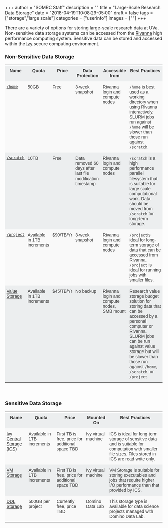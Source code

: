 +++
author = "SOMRC Staff"
description = ""
title = "Large-Scale Research Data Storage"
date = "2018-04-19T10:08:29-05:00"
draft = false
tags = ["storage","large scale"]
categories = ["userinfo"]
images = [""]
+++


<p class="lead">There are a variety of options for storing large-scale research data at UVa. Non-sensitive data storage systems can be accessed from the <a href="https://arcs.virginia.edu/rivanna" target="_blank">Rivanna</a> high performance computing system. Sensitive data can be stored and accessed within the <a href="/userinfo/ivy">Ivy</a> secure computing environment.</p>
<style type="text/css">
.tg  {border-collapse:collapse;border-spacing:0;border-color:#ccc;}
.tg td{font-family:Arial, sans-serif;font-size:14px;padding:10px 5px;border-style:solid;border-width:0px;overflow:hidden;word-break:normal;border-color:#ccc;color:#333;background-color:#fff;}
.tg th{font-family:Arial, sans-serif;font-size:14px;font-weight:normal;padding:10px 5px;border-style:solid;border-width:0px;overflow:hidden;word-break:normal;border-color:#ccc;color:#333;background-color:#f0f0f0;}
.tg .tg-hy9w{background-color:#eceeef;border-color:inherit;vertical-align:top}
.tg .tg-dc35{background-color:#f9f9f9;border-color:inherit;vertical-align:top}
.tg .tg-0qmj{font-weight:bold;background-color:#eceeef;border-color:inherit;vertical-align:top}
</style>
<div>
<h3>Non-Sensitive Data Storage</h3>
<table class="tg">
  <tr>
    <th class="tg-0qmj">Name</th>
    <th class="tg-0qmj">Quota</th>
    <th class="tg-0qmj">Price</th>
    <th class="tg-0qmj">Data Protection</th>
    <!-- <th class="tg-0qmj">File system</th> -->
    <th class="tg-0qmj">Accessible from</th>
    <th class="tg-0qmj">Best Practices</th>
  </tr>
  <tr>
    <td class="tg-dc35"><a href="/userinfo/storage/non-sensitive-data/#home"><code>/home</code></a></td>
    <td class="tg-dc35">50GB</td>
    <td class="tg-dc35">Free</td>
    <td class="tg-dc35">3-week snapshot</td>
    <!-- <td class="tg-dc35">NFS</td> -->
    <td class="tg-dc35">Rivanna login and compute nodes</td>
    <td class="tg-dc35"><code>/home</code> is best used as a working directory when using Rivanna interactively. SLURM jobs run against <code>/home</code> will be slower than those run against <code>/scratch</code>.</td>
  </tr>
  <tr>
    <td class="tg-hy9w"><a href="/userinfo/storage/non-sensitive-data/#scratch"><code>/scratch</code></a></td>
    <td class="tg-hy9w">10TB</td>
    <td class="tg-hy9w">Free</td>
    <td class="tg-hy9w">Data removed 60 days after last file modification timestamp</td>
    <!-- <td class="tg-hy9w">Lustre</td> -->
    <td class="tg-hy9w">Rivanna login and compute nodes</td>
    <td class="tg-hy9w"><code>/scratch</code> is a high performance parallel filesystem that is suitable for large scale computational work. Data should be moved from <code>/scratch</code> for long-term storage.</td>
  </tr>
  <tr>
    <td class="tg-dc35"><a href="/userinfo/storage/non-sensitive-data/#project"><code>/project</code></a></td> 
    <td class="tg-dc35">Available in 1TB increments</td>
    <td class="tg-dc35">$90/TB/Yr</td>
    <td class="tg-dc35">3-week snapshot</td>
    <!-- <td class="tg-dc35">NFS</td> -->
    <td class="tg-dc35">Rivanna login and compute nodes</td>
    <td class="tg-dc35"><code>/project</code>is ideal for long-term storage of data that can be accessed from Rivanna. <code>/project</code> is ideal for running jobs with smaller files.</td>
  </tr>
  <tr>
    <td class="tg-hy9w"><a href="/userinfo/storage/research-value">Value Storage</a></td>  
    <td class="tg-hy9w">Available in 1TB increments</td>
    <td class="tg-hy9w">$45/TB/Yr</td>
    <td class="tg-hy9w">No backup</td>
    <!-- <td class="tg-hy9w">Proprietary</td> -->
    <td class="tg-hy9w">Rivanna login and compute nodes, SMB mount</td>
    <td class="tg-hy9w">Research value storage budget solution for storing data that can be accessed by a personal computer or Rivanna. SLURM jobs can be run against value storage but will be slower than those run against <code>/home</code>, <code>/scratch</code>, or <code>/project</code>.</td>
  </tr>
</table>
</div>
<br>

<div>
<h3>Sensitive Data Storage</h3>
<table class="tg">
	<tr>
		<th class="tg-0qmj">Name</th>
		<th class="tg-0qmj">Quota</th>
		<th class="tg-0qmj">Price</th>
		<!--<th class="tg-0qmj">Data Protection</th>
		<th class="tg-0qmj">File System</th> -->
		<th class="tg-0qmj">Mounted On</th>
		<th class="tg-0qmj">Best Practices</th>
	</tr>
	<tr>
		<td class="tg-dc35"><a href="/userinfo/storage/sensitive-data/#ivy-central-storage">Ivy Central Storage (ICS)</a></td>
		<td class="tg-dc35">Available in 1TB increments</td>
		<td class="tg-dc35">First TB is free, price for additional space TBD</td>
		<!-- <td class="tg-dc35">No backup</td>
		<td class="tg-dc35"></td> -->
		<td class="tg-dc35">Ivy virtual machine</td>
		<td class="tg-dc35">ICS is ideal for long-term storage of sensitive data and is suitable for computation with smaller file sizes. Files stored in ICS are read-write only.</td>
	</tr>
	<tr>
		<td class="tg-hy9w"><a href="/userinfo/storage/sensitive-data/#vm-storage">VM Storage</a></td>
		<td class="tg-hy9w">Available in 1TB increments</td>
		<td class="tg-hy9w">First TB is free, price for additional space TBD</td>
		<!-- <td class="tg-hy9w">No backup</td>
		<td class="tg-hy9w"></td> -->
		<td class="tg-hy9w">Ivy virtual machine</td>
		<td class="tg-hy9w">VM Storage is suitable for storing executables and jobs that require higher I/O performance than that provided by ICS.</td>
	</tr>
	<tr>
		<td class="tg-dc35"><a href="/userinfo/storage/sensitive-data/#ddl-storage">DDL Storage</a></td>
		<td class="tg-dc35">500GB per project</td>
		<td class="tg-dc35">Currently free, price TBD</td>
		<!-- <td class="tg-dc35"></td>
		<td class="tg-dc35"></td> -->
		<td class="tg-dc35">Domino Data Lab</td>
		<td class="tg-dc35">This storage type is available for data science projects managed with Domino Data Lab.</td>
	</tr>
</table>
</div>